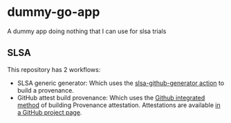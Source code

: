 # dummy-go-app

A dummy app doing nothing that I can use for slsa trials

## SLSA

This repository has 2 workflows:

* SLSA generic generator: Which uses the [slsa-github-generator action](https://github.com/slsa-framework/slsa-github-generator) to build a provenance.
* GitHub attest build provenance: Which uses the [Github integrated method](https://docs.github.com/en/actions/security-guides/using-artifact-attestations-to-establish-provenance-for-builds) of building Provenance attestation. Attestations are available [in a GitHub project page](https://github.com/rrey/slsa-playground-app/attestations).
